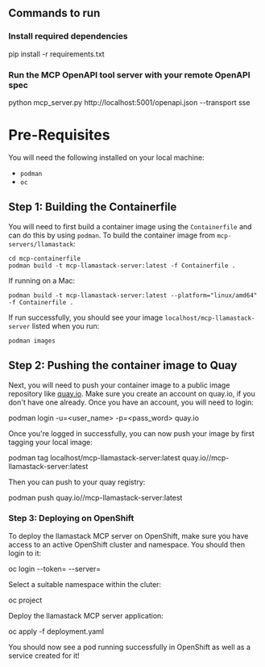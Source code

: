 ## Commands to run
### Install required dependencies
pip install -r requirements.txt

### Run the MCP OpenAPI tool server with your remote OpenAPI spec
python mcp_server.py http://localhost:5001/openapi.json --transport sse


# Pre-Requisites

You will need the following installed on your local machine:

- `podman`
- `oc`

## Step 1: Building the Containerfile

You will need to first build a container image using the `Containerfile` and can do this by using `podman`. To build the container image from `mcp-servers/llamastack`:

```
cd mcp-containerfile
podman build -t mcp-llamastack-server:latest -f Containerfile .
```

If running on a Mac:

```
podman build -t mcp-llamastack-server:latest --platform="linux/amd64" -f Containerfile .
```

If run successfully, you should see your image `localhost/mcp-llamastack-server` listed when you run:

```
podman images
```

## Step 2: Pushing the container image to Quay

Next, you will need to push your container image to a public image repository like [quay.io](https://quay.io/). Make sure you create an account on quay.io, if you don't have one already. Once you have an account, you will need to login:

podman login -u=<user_name> -p=<pass_word> quay.io

Once you're logged in successfully, you can now push your image by first tagging your local image:

podman tag localhost/mcp-llamastack-server:latest quay.io/<username>/mcp-llamastack-server:latest


Then you can push to your quay registry:

podman push quay.io/<username>/mcp-llamastack-server:latest


### Step 3: Deploying on OpenShift

To deploy the llamastack MCP server on OpenShift, make sure you have access to an active OpenShift cluster and namespace. You should then login to it:


oc login --token=<your user token> --server=<your openshift cluster server>


Select a suitable namespace within the cluter:

oc project <your namespace>


Deploy the llamastack MCP server application:


oc apply -f deployment.yaml


You should now see a pod running successfully in OpenShift as well as a service created for it!
